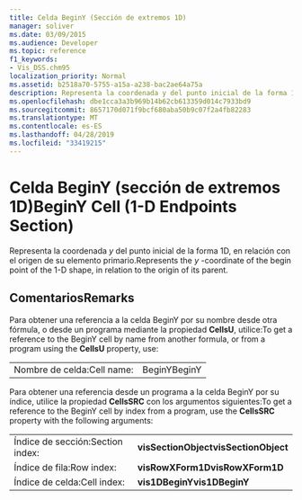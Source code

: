```yaml
---
title: Celda BeginY (Sección de extremos 1D)
manager: soliver
ms.date: 03/09/2015
ms.audience: Developer
ms.topic: reference
f1_keywords:
- Vis_DSS.chm95
localization_priority: Normal
ms.assetid: b2518a70-5755-a15a-a238-bac2ae64a75a
description: Representa la coordenada y del punto inicial de la forma 1D, en relación con el origen de su elemento primario.
ms.openlocfilehash: dbe1cca3a3b969b14b62cb613359d014c7933bd9
ms.sourcegitcommit: 8657170d071f9bcf680aba50b9c07f2a4fb82283
ms.translationtype: MT
ms.contentlocale: es-ES
ms.lasthandoff: 04/28/2019
ms.locfileid: "33419215"
---
```

# <a name="beginy-cell-1-d-endpoints-section"></a><span data-ttu-id="23d1d-103">Celda BeginY (sección de extremos 1D)</span><span class="sxs-lookup"><span data-stu-id="23d1d-103">BeginY Cell (1-D Endpoints Section)</span></span>

<span data-ttu-id="23d1d-104">Representa la coordenada  *y*  del punto inicial de la forma 1D, en relación con el origen de su elemento primario.</span><span class="sxs-lookup"><span data-stu-id="23d1d-104">Represents the  *y*  -coordinate of the begin point of the 1-D shape, in relation to the origin of its parent.</span></span> 
  
## <a name="remarks"></a><span data-ttu-id="23d1d-105">Comentarios</span><span class="sxs-lookup"><span data-stu-id="23d1d-105">Remarks</span></span>

<span data-ttu-id="23d1d-106">Para obtener una referencia a la celda BeginY por su nombre desde otra fórmula, o desde un programa mediante la propiedad
 **CellsU**, utilice:</span><span class="sxs-lookup"><span data-stu-id="23d1d-106">To get a reference to the BeginY cell by name from another formula, or from a program using the **CellsU** property, use:</span></span> 
  
|||
|:-----|:-----|
| <span data-ttu-id="23d1d-107">Nombre de celda:</span><span class="sxs-lookup"><span data-stu-id="23d1d-107">Cell name:</span></span>  <br/> | <span data-ttu-id="23d1d-108">BeginY</span><span class="sxs-lookup"><span data-stu-id="23d1d-108">BeginY</span></span>  <br/> |
   
<span data-ttu-id="23d1d-109">Para obtener una referencia desde un programa a la celda BeginY por su índice, utilice la propiedad **CellsSRC** con los argumentos siguientes:</span><span class="sxs-lookup"><span data-stu-id="23d1d-109">To get a reference to the BeginY cell by index from a program, use the **CellsSRC** property with the following arguments:</span></span> 
  
|||
|:-----|:-----|
| <span data-ttu-id="23d1d-110">Índice de sección:</span><span class="sxs-lookup"><span data-stu-id="23d1d-110">Section index:</span></span>  <br/> |<span data-ttu-id="23d1d-111">**visSectionObject**</span><span class="sxs-lookup"><span data-stu-id="23d1d-111">**visSectionObject**</span></span> <br/> |
| <span data-ttu-id="23d1d-112">Índice de fila:</span><span class="sxs-lookup"><span data-stu-id="23d1d-112">Row index:</span></span>  <br/> |<span data-ttu-id="23d1d-113">**visRowXForm1D**</span><span class="sxs-lookup"><span data-stu-id="23d1d-113">**visRowXForm1D**</span></span> <br/> |
| <span data-ttu-id="23d1d-114">Índice de celda:</span><span class="sxs-lookup"><span data-stu-id="23d1d-114">Cell index:</span></span>  <br/> |<span data-ttu-id="23d1d-115">**vis1DBeginY**</span><span class="sxs-lookup"><span data-stu-id="23d1d-115">**vis1DBeginY**</span></span> <br/> |
   

